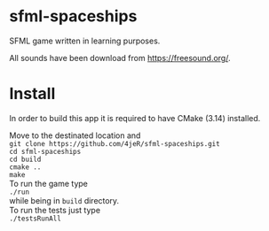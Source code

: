 # sfml-spaceships
SFML game written in learning purposes.

All sounds have been download from https://freesound.org/.

# Install
In order to build this app it is required to have CMake (3.14) installed.

Move to the destinated location and  
`git clone https://github.com/4jeR/sfml-spaceships.git`  
`cd sfml-spaceships`  
`cd build`  
`cmake ..`  
`make`  
To run the game type   
`./run`  
while being in `build` directory.  
To run the tests just type  
`./testsRunAll` 

